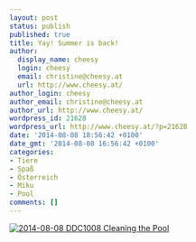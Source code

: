 ```yaml
---
layout: post
status: publish
published: true
title: Yay! Summer is back!
author:
  display_name: cheesy
  login: cheesy
  email: christine@cheesy.at
  url: http://www.cheesy.at/
author_login: cheesy
author_email: christine@cheesy.at
author_url: http://www.cheesy.at/
wordpress_id: 21628
wordpress_url: http://www.cheesy.at/?p=21628
date: '2014-08-08 18:56:42 +0100'
date_gmt: '2014-08-08 16:56:42 +0100'
categories:
- Tiere
- Spaß
- Österreich
- Miku
- Pool
comments: []
---
```

[![2014-08-08 DDC1008 Cleaning the Pool](http://www.cheesy.at/wp-content/uploads/2014-08-08-DDC1008-Cleaning-the-Pool.jpg)](http://www.cheesy.at/wp-content/uploads/2014-08-08-DDC1008-Cleaning-the-Pool.jpg)
